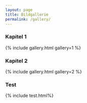 ```yaml
---
layout: page
title: Bildgallerie
permalink: /gallery/
---
```


### Kapitel 1

{% include gallery.html  gallery=1 %}

### Kapitel 2

{% include gallery.html  gallery=2 %}

### Test

{% include test.html%}
